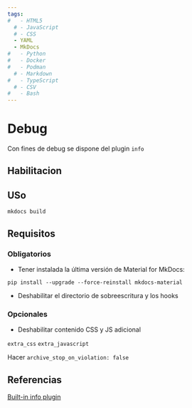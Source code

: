 ```yaml
---
tags:
#   - HTML5
  # - JavaScript
  # - CSS
  - YAML
  - MkDocs
#   - Python
#   - Docker
#   - Podman
  # - Markdown
#   - TypeScript
  # - CSV
#   - Bash
---
```



# Debug 

Con fines de debug se dispone del plugin `info`

## Habilitacion




## USo


    mkdocs build


## Requisitos

### Obligatorios

- Tener instalada la última versión de Material for MkDocs:
```
pip install --upgrade --force-reinstall mkdocs-material
```

- Deshabilitar el directorio de sobreescritura y los hooks


### Opcionales

- Deshabilitar contenido CSS y JS adicional

`extra_css`
`extra_javascript`

Hacer `archive_stop_on_violation: false`




## Referencias

[Built-in info plugin](https://squidfunk.github.io/mkdocs-material/plugins/info/)